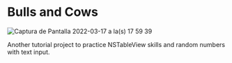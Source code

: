# Bulls and Cows
![Captura de Pantalla 2022-03-17 a la(s) 17 59 39](https://user-images.githubusercontent.com/1007041/158912702-962df8dc-6b1d-4767-ac44-8ca486b235bc.png)

Another tutorial project to practice NSTableView skills and random numbers with text input.
